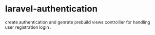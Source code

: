 # laravel-authentication
create authentication and genrate prebuild views controlller for handling user registration login .
